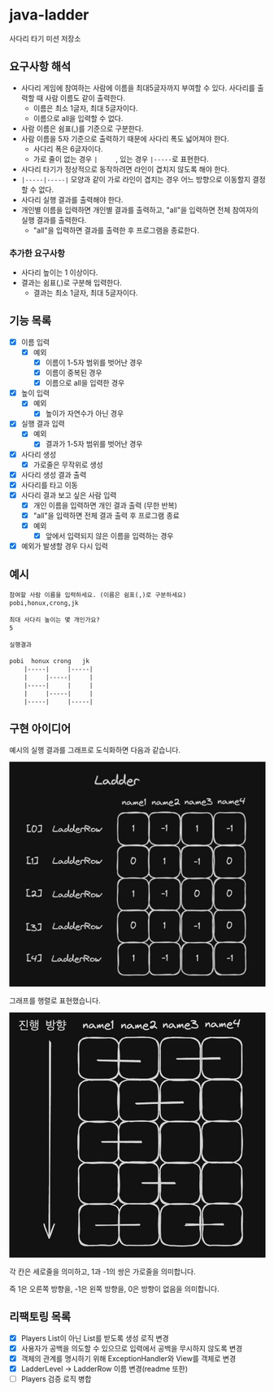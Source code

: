 # java-ladder

사다리 타기 미션 저장소

## 요구사항 해석

- 사다리 게임에 참여하는 사람에 이름을 최대5글자까지 부여할 수 있다. 사다리를 출력할 때 사람 이름도 같이 출력한다.
  - 이름은 최소 1글자, 최대 5글자이다. 
  - 이름으로 all을 입력할 수 없다.
- 사람 이름은 쉼표(,)를 기준으로 구분한다.
- 사람 이름을 5자 기준으로 출력하기 때문에 사다리 폭도 넓어져야 한다.
  - 사다리 폭은 6글자이다. 
  - 가로 줄이 없는 경우 `|     `, 있는 경우 `|-----`로 표현한다. 
- 사다리 타기가 정상적으로 동작하려면 라인이 겹치지 않도록 해야 한다.
- `|-----|-----|` 모양과 같이 가로 라인이 겹치는 경우 어느 방향으로 이동할지 결정할 수 없다.
- 사다리 실행 결과를 출력해야 한다.
- 개인별 이름을 입력하면 개인별 결과를 출력하고, "all"을 입력하면 전체 참여자의 실행 결과를 출력한다.
  - "all"을 입력하면 결과를 출력한 후 프로그램을 종료한다. 

### 추가한 요구사항

- 사다리 높이는 1 이상이다.
- 결과는 쉼표(,)로 구분해 입력한다.
  - 결과는 최소 1글자, 최대 5글자이다.

## 기능 목록

- [X] 이름 입력
  - [X] 예외
    - [X] 이름이 1-5자 범위를 벗어난 경우
    - [X] 이름이 중복된 경우
    - [X] 이름으로 all을 입력한 경우
- [X] 높이 입력
  - [X] 예외
    - [X] 높이가 자연수가 아닌 경우
- [X] 실행 결과 입력
  - [X] 예외
    - [X] 결과가 1-5자 범위를 벗어난 경우
- [X] 사다리 생성
    - [X] 가로줄은 무작위로 생성
- [X] 사다리 생성 결과 출력
- [X] 사다리를 타고 이동
- [X] 사다리 결과 보고 싶은 사람 입력
  - [X] 개인 이름을 입력하면 개인 결과 출력 (무한 반복)
  - [X] "all"을 입력하면 전체 결과 출력 후 프로그램 종료
  - [X] 예외
    - [X] 앞에서 입력되지 않은 이름을 입력하는 경우
- [X] 예외가 발생할 경우 다시 입력

## 예시

```
참여할 사람 이름을 입력하세요. (이름은 쉼표(,)로 구분하세요)
pobi,honux,crong,jk

최대 사다리 높이는 몇 개인가요?
5

실행결과

pobi  honux crong   jk
    |-----|     |-----|
    |     |-----|     |
    |-----|     |     |
    |     |-----|     |
    |-----|     |-----|

```

## 구현 아이디어

예시의 실행 결과를 그래프로 도식화하면 다음과 같습니다.

<img src="docs/images/ladder01.png" width="640"/>

그래프를 행렬로 표현했습니다. 

<img src="docs/images/ladder02.png" width="640"/>

각 칸은 세로줄을 의미하고, 1과 -1의 쌍은 가로줄을 의미합니다.  

즉 1은 오른쪽 방향을, -1은 왼쪽 방향을, 0은 방향이 없음을 의미합니다.

## 리팩토링 목록

- [X] Players List<String>이 아닌 List<Player>를 받도록 생성 로직 변경
- [X] 사용자가 공백을 의도할 수 있으므로 입력에서 공백을 무시하지 않도록 변경
- [X] 객체의 관계를 명시하기 위해 ExceptionHandler와 View를 객체로 변경
- [X] LadderLevel -> LadderRow 이름 변경(readme 또한)
- [ ] Players 검증 로직 병합
